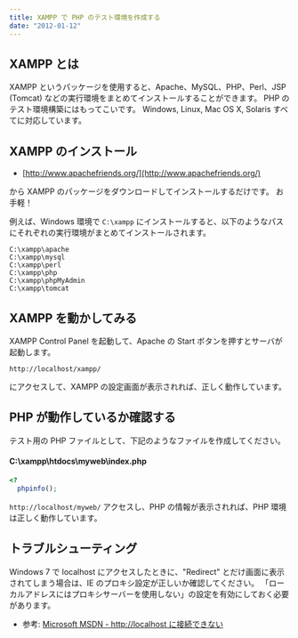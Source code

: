 ```yaml
---
title: XAMPP で PHP のテスト環境を作成する
date: "2012-01-12"
---
```


XAMPP とは
----

XAMPP というパッケージを使用すると、Apache、MySQL、PHP、Perl、JSP (Tomcat) などの実行環境をまとめてインストールすることができます。
PHP のテスト環境構築にはもってこいです。
Windows, Linux, Mac OS X, Solaris すべてに対応しています。


XAMPP のインストール
----

- [http://www.apachefriends.org/](http://www.apachefriends.org/)

から XAMPP のパッケージをダウンロードしてインストールするだけです。
お手軽！

例えば、Windows 環境で `C:\xampp` にインストールすると、以下のようなパスにそれぞれの実行環境がまとめてインストールされます。

~~~
C:\xampp\apache
C:\xampp\mysql
C:\xampp\perl
C:\xampp\php
C:\xampp\phpMyAdmin
C:\xampp\tomcat
~~~


XAMPP を動かしてみる
----

XAMPP Control Panel を起動して、Apache の Start ボタンを押すとサーバが起動します。

~~~
http://localhost/xampp/
~~~

にアクセスして、XAMPP の設定画面が表示されれば、正しく動作しています。


PHP が動作しているか確認する
----

テスト用の PHP ファイルとして、下記のようなファイルを作成してください。

#### C:\xampp\htdocs\myweb\index.php

~~~ php
<?
  phpinfo();
~~~

`http://localhost/myweb/` アクセスし、PHP の情報が表示されれば、PHP 環境は正しく動作しています。


トラブルシューティング
----

Windows 7 で localhost にアクセスしたときに、"Redirect" とだけ画面に表示されてしまう場合は、IE のプロキシ設定が正しいか確認してください。
「ローカルアドレスにはプロキシサーバーを使用しない」の設定を有効にしておく必要があります。

- 参考: [Microsoft MSDN - http://localhost に接続できない](http://msdn.microsoft.com/ja-jp/library/ee251335%28v=bts.10%29.aspx)

